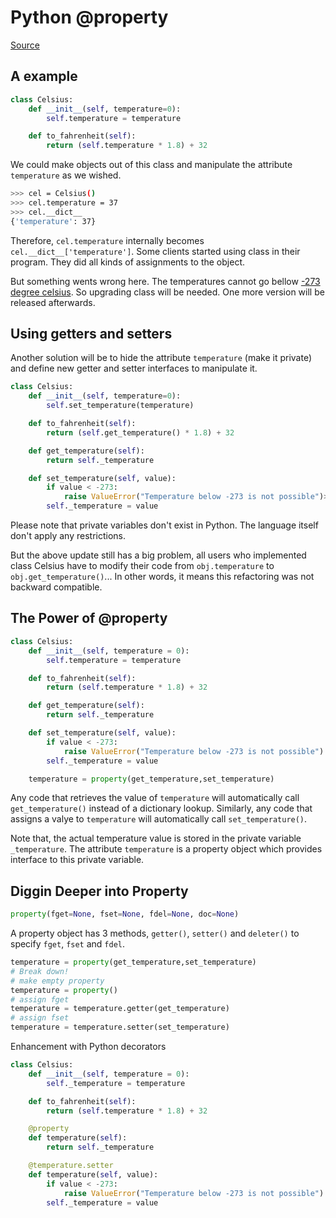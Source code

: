 # Python @property

[Source](https://www.programiz.com/python-programming/property)

## A example

```python
class Celsius:
    def __init__(self, temperature=0):
        self.temperature = temperature

    def to_fahrenheit(self):
        return (self.temperature * 1.8) + 32
```

We could make objects out of this class and manipulate the attribute `temperature` as we wished.

```sh
>>> cel = Celsius()
>>> cel.temperature = 37
>>> cel.__dict__
{'temperature': 37}
```

Therefore, `cel.temperature` internally becomes `cel.__dict__['temperature']`. Some clients started using class in their program. They did all kinds of assignments to the object.

But something wents wrong here. The temperatures cannot go bellow [-273 degree celsius](https://en.wikipedia.org/wiki/Celsius). So upgrading class will be needed. One more version will be released afterwards.

## Using getters and setters

Another solution will be to hide the attribute `temperature` (make it private) and define new getter and setter interfaces to manipulate it.

```python
class Celsius:
    def __init__(self, temperature=0):
        self.set_temperature(temperature)

    def to_fahrenheit(self):
        return (self.get_temperature() * 1.8) + 32

    def get_temperature(self):
        return self._temperature

    def set_temperature(self, value):
        if value < -273:
            raise ValueError("Temperature below -273 is not possible")>
        self._temperature = value
```

Please note that private variables don't exist in Python. The language itself don't apply any restrictions.

But the above update still has a big problem, all users who implemented class Celsius have to modify their code from `obj.temperature` to `obj.get_temperature()`... In other words, it means this refactoring was not backward compatible.

## The Power of @property

```python
class Celsius:
    def __init__(self, temperature = 0):
        self.temperature = temperature

    def to_fahrenheit(self):
        return (self.temperature * 1.8) + 32

    def get_temperature(self):
        return self._temperature

    def set_temperature(self, value):
        if value < -273:
            raise ValueError("Temperature below -273 is not possible")
        self._temperature = value

    temperature = property(get_temperature,set_temperature)
```

Any code that retrieves the value of `temperature` will automatically call `get_temperature()` instead of a dictionary lookup. Similarly, any code that assigns a valye to `temperature` will automatically call `set_temperature()`.

Note that, the actual temperature value is stored in the private variable `_temperature`. The attribute `temperature` is a property object which provides interface to this private variable.

## Diggin Deeper into Property

```python
property(fget=None, fset=None, fdel=None, doc=None)
```

A property object has 3 methods, `getter()`, `setter()` and `deleter()` to specify `fget`, `fset` and `fdel`.

```python
temperature = property(get_temperature,set_temperature)
# Break down!
# make empty property
temperature = property()
# assign fget
temperature = temperature.getter(get_temperature)
# assign fset
temperature = temperature.setter(set_temperature)
```

Enhancement with Python decorators

```python
class Celsius:
    def __init__(self, temperature = 0):
        self._temperature = temperature

    def to_fahrenheit(self):
        return (self.temperature * 1.8) + 32

    @property
    def temperature(self):
        return self._temperature

    @temperature.setter
    def temperature(self, value):
        if value < -273:
            raise ValueError("Temperature below -273 is not possible")
        self._temperature = value
```
